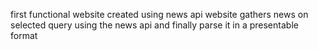 first functional website created using news api 
website gathers news on selected query  using the news api
and finally parse it in a presentable format 
